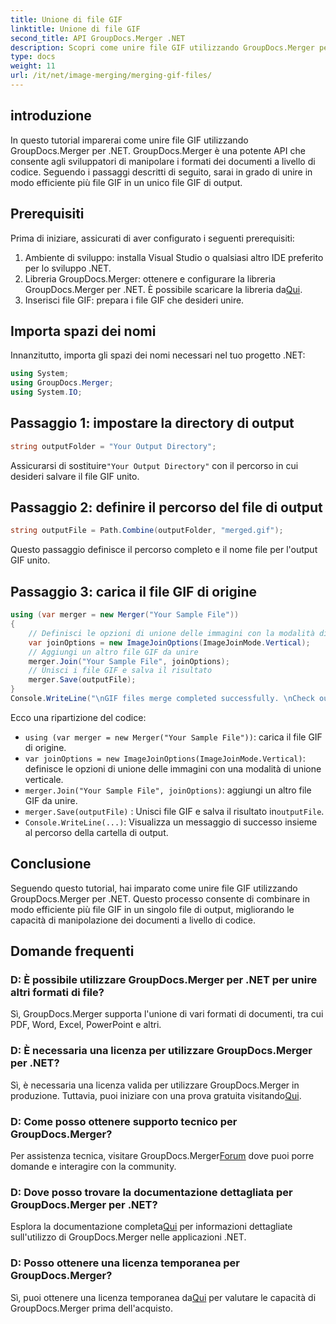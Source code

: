 ```yaml
---
title: Unione di file GIF
linktitle: Unione di file GIF
second_title: API GroupDocs.Merger .NET
description: Scopri come unire file GIF utilizzando GroupDocs.Merger per .NET. Combina più GIF in modo programmatico con istruzioni dettagliate.
type: docs
weight: 11
url: /it/net/image-merging/merging-gif-files/
---
```

## introduzione
In questo tutorial imparerai come unire file GIF utilizzando GroupDocs.Merger per .NET. GroupDocs.Merger è una potente API che consente agli sviluppatori di manipolare i formati dei documenti a livello di codice. Seguendo i passaggi descritti di seguito, sarai in grado di unire in modo efficiente più file GIF in un unico file GIF di output.
## Prerequisiti
Prima di iniziare, assicurati di aver configurato i seguenti prerequisiti:
1. Ambiente di sviluppo: installa Visual Studio o qualsiasi altro IDE preferito per lo sviluppo .NET.
2.  Libreria GroupDocs.Merger: ottenere e configurare la libreria GroupDocs.Merger per .NET. È possibile scaricare la libreria da[Qui](https://releases.groupdocs.com/merger/net/).
3. Inserisci file GIF: prepara i file GIF che desideri unire.

## Importa spazi dei nomi
Innanzitutto, importa gli spazi dei nomi necessari nel tuo progetto .NET:
```csharp
using System; 
using GroupDocs.Merger;
using System.IO;
```
## Passaggio 1: impostare la directory di output
```csharp
string outputFolder = "Your Output Directory";
```
 Assicurarsi di sostituire`"Your Output Directory"` con il percorso in cui desideri salvare il file GIF unito.
## Passaggio 2: definire il percorso del file di output
```csharp
string outputFile = Path.Combine(outputFolder, "merged.gif");
```
Questo passaggio definisce il percorso completo e il nome file per l'output GIF unito.
## Passaggio 3: carica il file GIF di origine
```csharp
using (var merger = new Merger("Your Sample File"))
{
    // Definisci le opzioni di unione delle immagini con la modalità di unione verticale
    var joinOptions = new ImageJoinOptions(ImageJoinMode.Vertical);
    // Aggiungi un altro file GIF da unire
    merger.Join("Your Sample File", joinOptions);
    // Unisci i file GIF e salva il risultato
    merger.Save(outputFile);
}
Console.WriteLine("\nGIF files merge completed successfully. \nCheck output in {0}", outputFolder);
```
Ecco una ripartizione del codice:
- `using (var merger = new Merger("Your Sample File"))`: carica il file GIF di origine.
- `var joinOptions = new ImageJoinOptions(ImageJoinMode.Vertical)`: definisce le opzioni di unione delle immagini con una modalità di unione verticale.
- `merger.Join("Your Sample File", joinOptions)`: aggiungi un altro file GIF da unire.
- `merger.Save(outputFile)` : Unisci file GIF e salva il risultato in`outputFile`.
- `Console.WriteLine(...)`: Visualizza un messaggio di successo insieme al percorso della cartella di output.

## Conclusione
Seguendo questo tutorial, hai imparato come unire file GIF utilizzando GroupDocs.Merger per .NET. Questo processo consente di combinare in modo efficiente più file GIF in un singolo file di output, migliorando le capacità di manipolazione dei documenti a livello di codice.

## Domande frequenti
### D: È possibile utilizzare GroupDocs.Merger per .NET per unire altri formati di file?
Sì, GroupDocs.Merger supporta l'unione di vari formati di documenti, tra cui PDF, Word, Excel, PowerPoint e altri.
### D: È necessaria una licenza per utilizzare GroupDocs.Merger per .NET?
 Sì, è necessaria una licenza valida per utilizzare GroupDocs.Merger in produzione. Tuttavia, puoi iniziare con una prova gratuita visitando[Qui](https://releases.groupdocs.com/).
### D: Come posso ottenere supporto tecnico per GroupDocs.Merger?
 Per assistenza tecnica, visitare GroupDocs.Merger[Forum](https://forum.groupdocs.com/c/merger/32) dove puoi porre domande e interagire con la community.
### D: Dove posso trovare la documentazione dettagliata per GroupDocs.Merger per .NET?
 Esplora la documentazione completa[Qui](https://reference.groupdocs.com/merger/net/) per informazioni dettagliate sull'utilizzo di GroupDocs.Merger nelle applicazioni .NET.
### D: Posso ottenere una licenza temporanea per GroupDocs.Merger?
 Sì, puoi ottenere una licenza temporanea da[Qui](https://purchase.groupdocs.com/temporary-license/) per valutare le capacità di GroupDocs.Merger prima dell'acquisto.